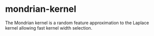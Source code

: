 # mondrian-kernel
The Mondrian kernel is a random feature approximation to the Laplace kernel allowing fast kernel width selection.
